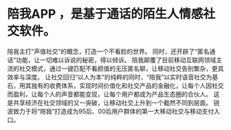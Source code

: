 # 陪我APP ，是基于通话的陌生人情感社交软件。

陪我主打“声值社交”的概念，打造一个不看脸的世界。
同时，还开辟了“匿名通话”功能，让一切难以诉说的秘密，得以倾诉。
陪我颠覆了目前移动互联网领域主流的社交模式，通过一键匹配不看颜值的无压匿名聊，让移动社交告别繁杂，更具效率与深度。
让社交回归“以人为本”的纯粹的同时，“陪我”以实时语音社交为基石，用其独有的收费体系，实现时间价值化和社交产品的金融化，让每个人因社交而盈利，让每个人的声音都能变现，让每个用户都成为产品生态圈的合伙人。
这是共享经济在社交领域的又一突破，让移动社交上升到一个截然不同到层面。
锐波致力于将“陪我”打造成为95后、00后用户群体的第一大移动社交与移动支付入口。
